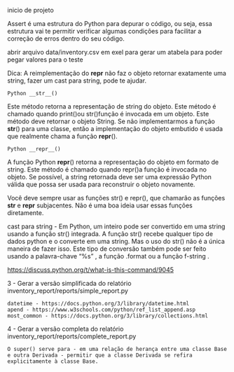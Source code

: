 inicio de projeto

Assert é uma estrutura do Python para depurar o código, ou seja, essa estrutura vai te permitir verificar algumas condições para facilitar a correção de erros dentro do seu código.

abrir arquivo data/inventory.csv em exel para gerar um atabela para poder pegar valores para o teste

Dica: A reimplementação do **repr** não faz o objeto retornar exatamente uma string, fazer um cast para string, pode te ajudar.

    Python __str__()

Este método retorna a representação de string do objeto. Este método é chamado quando print()ou str()função é invocada em um objeto. Este método deve retornar o objeto String. Se não implementarmos a função **str**() para uma classe, então a implementação do objeto embutido é usada que realmente chama a função **repr**().

    Python __repr__()

A função Python **repr**() retorna a representação do objeto em formato de string. Este método é chamado quando repr()a função é invocada no objeto. Se possível, a string retornada deve ser uma expressão Python válida que possa ser usada para reconstruir o objeto novamente.

Você deve sempre usar as funções str() e repr(), que chamarão as funções **str** e **repr** subjacentes. Não é uma boa ideia usar essas funções diretamente.

cast para string - Em Python, um inteiro pode ser convertido em uma string usando a função str() integrada. A função str() recebe qualquer tipo de dados python e o converte em uma string. Mas o uso do str() não é a única maneira de fazer isso. Este tipo de conversão também pode ser feito usando a palavra-chave “%s” , a função .format ou a função f-string .

https://discuss.python.org/t/what-is-this-command/9045

3 - Gerar a versão simplificada do relatório
inventory_report/reports/simple_report.py

    datetime - https://docs.python.org/3/library/datetime.html
    apend - https://www.w3schools.com/python/ref_list_append.asp
    most_common - https://docs.python.org/3/library/collections.html

4 - Gerar a versão completa do relatório
inventory_report/reports/complete_report.py

    O super() serve para - em uma relação de herança entre uma classe Base e outra Derivada - permitir que a classe Derivada se refira explicitamente à classe Base.
